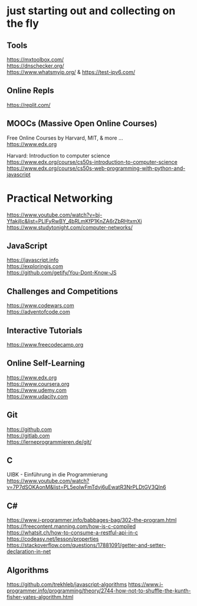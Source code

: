 # just starting out and collecting on the fly

## Tools

https://mxtoolbox.com/  
https://dnschecker.org/  
https://www.whatsmyip.org/ & https://test-ipv6.com/

## Online Repls

https://replit.com/

## MOOCs (Massive Open Online Courses)

Free Online Courses by Harvard, MIT, & more ...  
https://www.edx.org

Harvard: Introduction to computer science  
https://www.edx.org/course/cs50s-introduction-to-computer-science  
https://www.edx.org/course/cs50s-web-programming-with-python-and-javascript

# Practical Networking

https://www.youtube.com/watch?v=bj-Yfakjllc&list=PLIFyRwBY_4bRLmKfP1KnZA6rZbRHtxmXi  
https://www.studytonight.com/computer-networks/

## JavaScript

https://javascript.info  
https://exploringjs.com  
https://github.com/getify/You-Dont-Know-JS

## Challenges and Competitions

https://www.codewars.com  
https://adventofcode.com

## Interactive Tutorials

https://www.freecodecamp.org

## Online Self-Learning

https://www.edx.org  
https://www.coursera.org  
https://www.udemy.com  
https://www.udacity.com

## Git

https://github.com  
https://gitlab.com  
https://lerneprogrammieren.de/git/

## C

UIBK - Einführung in die Programmierung  
https://www.youtube.com/watch?v=7P7dSOKAonM&list=PL5eolwFmTdvj6uEwatR3NrPLDtGV3Qln6

## C#

https://www.i-programmer.info/babbages-bag/302-the-program.html  
https://freecontent.manning.com/how-is-c-compiled  
https://whatsit.ch/how-to-consume-a-restful-api-in-c  
https://codeasy.net/lesson/properties  
https://stackoverflow.com/questions/17881091/getter-and-setter-declaration-in-net

## Algorithms

https://github.com/trekhleb/javascript-algorithms
https://www.i-programmer.info/programming/theory/2744-how-not-to-shuffle-the-kunth-fisher-yates-algorithm.html
